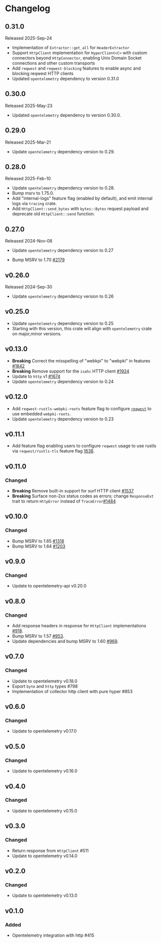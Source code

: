 # Changelog

## 0.31.0

Released 2025-Sep-24

- Implementation of `Extractor::get_all` for `HeaderExtractor`
- Support `HttpClient` implementation for `HyperClient<C>` with custom connectors beyond `HttpConnector`, enabling Unix Domain Socket connections and other custom transports
- Add `reqwest` and `reqwest-blocking` features to enable async and blocking
  reqwest HTTP clients
- Updated `opentelemetry` dependency to version 0.31.0

## 0.30.0

Released 2025-May-23

- Updated `opentelemetry` dependency to version 0.30.0.

## 0.29.0

Released 2025-Mar-21

- Update `opentelemetry` dependency version to 0.29.

## 0.28.0

Released 2025-Feb-10

- Update `opentelemetry` dependency version to 0.28.
- Bump msrv to 1.75.0.
- Add "internal-logs" feature flag (enabled by default), and emit internal logs via `tracing` crate.
- Add `HttpClient::send_bytes` with `bytes::Bytes` request payload and deprecate old `HttpClient::send` function.

## 0.27.0

Released 2024-Nov-08

- Update `opentelemetry` dependency version to 0.27

- Bump MSRV to 1.70 [#2179](https://github.com/open-telemetry/opentelemetry-rust/pull/2179)

## v0.26.0
Released 2024-Sep-30

- Update `opentelemetry` dependency version to 0.26

## v0.25.0

- Update `opentelemetry` dependency version to 0.25
- Starting with this version, this crate will align with `opentelemetry` crate
  on major,minor versions.
  
## v0.13.0

- **Breaking** Correct the misspelling of "webkpi" to "webpki" in features [#1842](https://github.com/open-telemetry/opentelemetry-rust/pull/1842)
- **Breaking** Remove support for the `isahc` HTTP client [#1924](https://github.com/open-telemetry/opentelemetry-rust/pull/1924)
- Update to `http` v1 [#1674](https://github.com/open-telemetry/opentelemetry-rust/pull/1674)
- Update `opentelemetry` dependency version to 0.24

## v0.12.0

- Add `reqwest-rustls-webpki-roots` feature flag to configure [`reqwest`](https://docs.rs/reqwest/0.11.27/reqwest/index.html#optional-features) to use embedded `webpki-roots`.
- Update `opentelemetry` dependency version to 0.23

## v0.11.1

- Add feature flag enabling users to configure `reqwest` usage to use rustls via
  `reqwest/rustls-tls` feature flag
  [1638](https://github.com/open-telemetry/opentelemetry-rust/pull/1638).

## v0.11.0

### Changed

- **Breaking** Remove built-in support for surf HTTP client [#1537](https://github.com/open-telemetry/opentelemetry-rust/pull/1537)
- **Breaking** Surface non-2xx status codes as errors; change `ResponseExt` trait to return `HttpError` instead of `TraceError`[#1484](https://github.com/open-telemetry/opentelemetry-rust/pull/1484)

## v0.10.0

### Changed

- Bump MSRV to 1.65 [#1318](https://github.com/open-telemetry/opentelemetry-rust/pull/1318)
- Bump MSRV to 1.64 [#1203](https://github.com/open-telemetry/opentelemetry-rust/pull/1203)

## v0.9.0

### Changed

- Update to opentelemetry-api v0.20.0

## v0.8.0

### Changed
- Add response headers in response for `HttpClient` implementations [#918](https://github.com/open-telemetry/opentelemetry-rust/pull/918).
- Bump MSRV to 1.57 [#953](https://github.com/open-telemetry/opentelemetry-rust/pull/953).
- Update dependencies and bump MSRV to 1.60 [#969](https://github.com/open-telemetry/opentelemetry-rust/pull/969).

## v0.7.0

### Changed

- Update to opentelemetry v0.18.0
- Export `byte` and `http` types #798
- Implementation of collector http client with pure hyper #853

## v0.6.0

### Changed

- Update to opentelemetry v0.17.0

## v0.5.0

### Changed

- Update to opentelemetry v0.16.0

## v0.4.0

### Changed

- Update to opentelemetry v0.15.0

## v0.3.0

### Changed

- Return response from `HttpClient` #511
- Update to opentelemetry v0.14.0

## v0.2.0

### Changed
- Update to opentelemetry v0.13.0

## v0.1.0

### Added

- Opentelemetry integration with http #415
